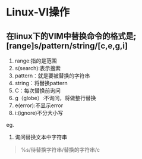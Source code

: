 # Linux-VI操作

## 在linux下的VIM中替换命令的格式是;[range]s/pattern/string/[c,e,g,i]
1. range:指的是范围
2. s(search):表示搜索
3. pattern：就是要被替换的字符串
4. string：将替换pattern
5. C：每次替换前询问
6. g（globe）:不询问，将做整行替换
7. e(error):不显示error
8. i:(ignore)不分大小写

eg.

1. 询问替换文本中字符串
> %s/待替换字符串/替换的字符串/c